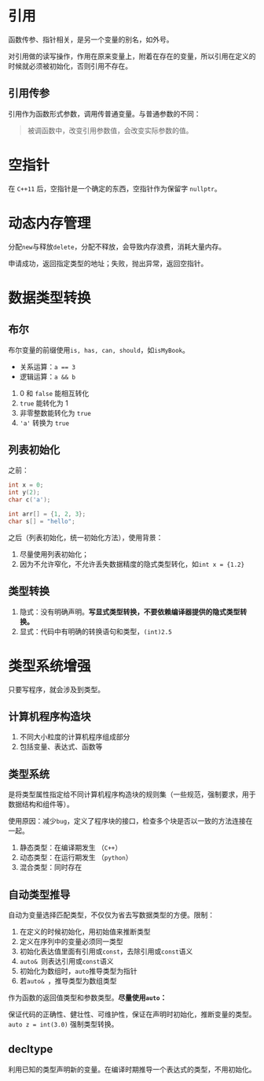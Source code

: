 # 引用

函数传参、指针相关，是另一个变量的别名，如外号。

对引用做的读写操作，作用在原来变量上，附着在存在的变量，所以引用在定义的时候就必须被初始化，否则引用不存在。

## 引用传参

引用作为函数形式参数，调用传普通变量。与普通参数的不同：

>被调函数中，改变引用参数值，会改变实际参数的值。

# 空指针

在 `C++11` 后，空指针是一个确定的东西，空指针作为保留字 `nullptr`。

# 动态内存管理

分配`new`与释放`delete`，分配不释放，会导致内存浪费，消耗大量内存。

申请成功，返回指定类型的地址；失败，抛出异常，返回空指针。

# 数据类型转换

## 布尔

布尔变量的前缀使用`is, has, can, should`，如`isMyBook`。

- 关系运算：`a == 3`
- 逻辑运算：`a && b`

1. 0 和 `false` 能相互转化
2. `true` 能转化为 1
3. 非零整数能转化为 `true`
4. `'a'` 转换为 `true`


## 列表初始化

之前：

```C++
int x = 0;
int y(2);
char c('a');

int arr[] = {1, 2, 3};
char s[] = "hello";
```

之后（列表初始化，统一初始化方法），使用背景：
1. 尽量使用列表初始化；
2. 因为不允许窄化，不允许丢失数据精度的隐式类型转化，如`int x = {1.2}`

## 类型转换

1. 隐式：没有明确声明。**写显式类型转换，不要依赖编译器提供的隐式类型转换。**
2. 显式：代码中有明确的转换语句和类型，`(int)2.5`

# 类型系统增强

只要写程序，就会涉及到类型。

## 计算机程序构造块

1. 不同大小粒度的计算机程序组成部分
2. 包括变量、表达式、函数等

## 类型系统

是将类型属性指定给不同计算机程序构造块的规则集（一些规范，强制要求，用于数据结构和组件等）。

使用原因：减少`bug`，定义了程序块的接口，检查多个块是否以一致的方法连接在一起。

1. 静态类型：在编译期发生 （`C++`）
2. 动态类型：在运行期发生 （`python`）
3. 混合类型：同时存在

## 自动类型推导

自动为变量选择匹配类型，不仅仅为省去写数据类型的方便。限制：
1. 在定义的时候初始化，用初始值来推断类型
2. 定义在序列中的变量必须同一类型
3. 初始化表达值里面有引用或`const`，去除引用或`const`语义
4. `auto& `则表达引用或`const`语义
5. 初始化为数组时，`auto`推导类型为指针
6. 若`auto& `，推导类型为数组类型

作为函数的返回值类型和参数类型。**尽量使用`auto`：**

保证代码的正确性、健壮性、可维护性，保证在声明时初始化，推断变量的类型。`auto z = int(3.0)` 强制类型转换。

## decltype

利用已知的类型声明新的变量。在编译时期推导一个表达式的类型，不用初始化。